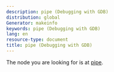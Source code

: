 ```yaml
---
description: pipe (Debugging with GDB)
distribution: global
Generator: makeinfo
keywords: pipe (Debugging with GDB)
lang: en
resource-type: document
title: pipe (Debugging with GDB)
---
```

The node you are looking for is at [pipe](Shell-Commands.html#pipe).
